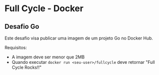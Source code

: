 # Full Cycle - Docker
## Desafio Go
Este desafio visa publicar uma imagem de um projeto Go no Docker Hub.

Requisitos:
* A imagem deve ser menor que 2MB
* Quando executar `docker run <seu-user>/fullcycle` deve retornar "Full Cycle Rocks!!"

